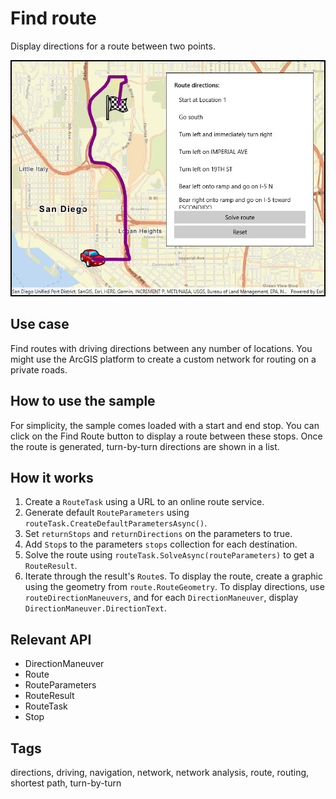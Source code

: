 # Find route

Display directions for a route between two points.

![Image of find route](FindRoute.jpg)

## Use case

Find routes with driving directions between any number of locations. You might use the ArcGIS platform to create a custom network for routing on a private roads.

## How to use the sample

For simplicity, the sample comes loaded with a start and end stop. You can click on the Find Route button to display a route between these stops. Once the route is generated, turn-by-turn directions are shown in a list.

## How it works

1. Create a `RouteTask` using a URL to an online route service.
2. Generate default `RouteParameters` using `routeTask.CreateDefaultParametersAsync()`.
3. Set `returnStops` and `returnDirections` on the parameters to true.
4. Add `Stop`s to the parameters `stops` collection for each destination.
5. Solve the route using `routeTask.SolveAsync(routeParameters)` to get a `RouteResult`.
6. Iterate through the result's `Route`s. To display the route, create a graphic using the geometry from `route.RouteGeometry`. To display directions, use `routeDirectionManeuvers`, and for each `DirectionManeuver`, display `DirectionManeuver.DirectionText`.

## Relevant API

* DirectionManeuver
* Route
* RouteParameters
* RouteResult
* RouteTask
* Stop

## Tags

directions, driving, navigation, network, network analysis, route, routing, shortest path, turn-by-turn
